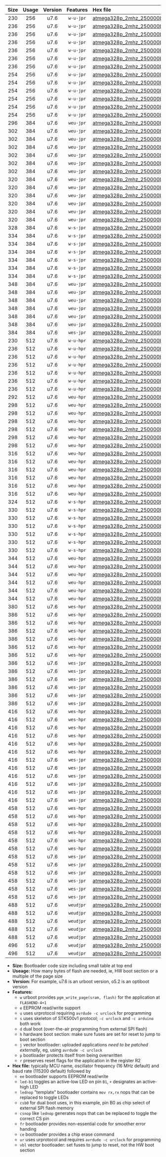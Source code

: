 |Size|Usage|Version|Features|Hex file|
|:-:|:-:|:-:|:-:|:--|
|230|256|u7.6|`w-u-jpr`|[atmega328p_2mhz_250000bps_ur_vbl.hex](https://raw.githubusercontent.com/stefanrueger/urboot/main/atmega328p_2mhz_250000bps_ur_vbl.hex)|
|236|256|u7.6|`w-u-jpr`|[atmega328p_2mhz_250000bps_led+b1_ur_vbl.hex](https://raw.githubusercontent.com/stefanrueger/urboot/main/atmega328p_2mhz_250000bps_led+b1_ur_vbl.hex)|
|236|256|u7.6|`w-u-jpr`|[atmega328p_2mhz_250000bps_led+b5_ur_vbl.hex](https://raw.githubusercontent.com/stefanrueger/urboot/main/atmega328p_2mhz_250000bps_led+b5_ur_vbl.hex)|
|236|256|u7.6|`w-u-jpr`|[atmega328p_2mhz_250000bps_led+d5_ur_vbl.hex](https://raw.githubusercontent.com/stefanrueger/urboot/main/atmega328p_2mhz_250000bps_led+d5_ur_vbl.hex)|
|236|256|u7.6|`w-u-jpr`|[atmega328p_2mhz_250000bps_led-b1_ur_vbl.hex](https://raw.githubusercontent.com/stefanrueger/urboot/main/atmega328p_2mhz_250000bps_led-b1_ur_vbl.hex)|
|236|256|u7.6|`w-u-jpr`|[atmega328p_2mhz_250000bps_led-d5_ur_vbl.hex](https://raw.githubusercontent.com/stefanrueger/urboot/main/atmega328p_2mhz_250000bps_led-d5_ur_vbl.hex)|
|236|256|u7.6|`w-u-jpr`|[atmega328p_2mhz_250000bps_lednop_ur_vbl.hex](https://raw.githubusercontent.com/stefanrueger/urboot/main/atmega328p_2mhz_250000bps_lednop_ur_vbl.hex)|
|254|256|u7.6|`w-u-jpr`|[atmega328p_2mhz_250000bps_led+b1_fr_ur_vbl.hex](https://raw.githubusercontent.com/stefanrueger/urboot/main/atmega328p_2mhz_250000bps_led+b1_fr_ur_vbl.hex)|
|254|256|u7.6|`w-u-jpr`|[atmega328p_2mhz_250000bps_led+b5_fr_ur_vbl.hex](https://raw.githubusercontent.com/stefanrueger/urboot/main/atmega328p_2mhz_250000bps_led+b5_fr_ur_vbl.hex)|
|254|256|u7.6|`w-u-jpr`|[atmega328p_2mhz_250000bps_led+d5_fr_ur_vbl.hex](https://raw.githubusercontent.com/stefanrueger/urboot/main/atmega328p_2mhz_250000bps_led+d5_fr_ur_vbl.hex)|
|254|256|u7.6|`w-u-jpr`|[atmega328p_2mhz_250000bps_led-b1_fr_ur_vbl.hex](https://raw.githubusercontent.com/stefanrueger/urboot/main/atmega328p_2mhz_250000bps_led-b1_fr_ur_vbl.hex)|
|254|256|u7.6|`w-u-jpr`|[atmega328p_2mhz_250000bps_led-d5_fr_ur_vbl.hex](https://raw.githubusercontent.com/stefanrueger/urboot/main/atmega328p_2mhz_250000bps_led-d5_fr_ur_vbl.hex)|
|254|256|u7.6|`w-u-jpr`|[atmega328p_2mhz_250000bps_lednop_fr_ur_vbl.hex](https://raw.githubusercontent.com/stefanrueger/urboot/main/atmega328p_2mhz_250000bps_lednop_fr_ur_vbl.hex)|
|296|384|u7.6|`weu-jpr`|[atmega328p_2mhz_250000bps_ee_ur_vbl.hex](https://raw.githubusercontent.com/stefanrueger/urboot/main/atmega328p_2mhz_250000bps_ee_ur_vbl.hex)|
|302|384|u7.6|`weu-jpr`|[atmega328p_2mhz_250000bps_ee_led+b1_ur_vbl.hex](https://raw.githubusercontent.com/stefanrueger/urboot/main/atmega328p_2mhz_250000bps_ee_led+b1_ur_vbl.hex)|
|302|384|u7.6|`weu-jpr`|[atmega328p_2mhz_250000bps_ee_led+b5_ur_vbl.hex](https://raw.githubusercontent.com/stefanrueger/urboot/main/atmega328p_2mhz_250000bps_ee_led+b5_ur_vbl.hex)|
|302|384|u7.6|`weu-jpr`|[atmega328p_2mhz_250000bps_ee_led+d5_ur_vbl.hex](https://raw.githubusercontent.com/stefanrueger/urboot/main/atmega328p_2mhz_250000bps_ee_led+d5_ur_vbl.hex)|
|302|384|u7.6|`weu-jpr`|[atmega328p_2mhz_250000bps_ee_led-b1_ur_vbl.hex](https://raw.githubusercontent.com/stefanrueger/urboot/main/atmega328p_2mhz_250000bps_ee_led-b1_ur_vbl.hex)|
|302|384|u7.6|`weu-jpr`|[atmega328p_2mhz_250000bps_ee_led-d5_ur_vbl.hex](https://raw.githubusercontent.com/stefanrueger/urboot/main/atmega328p_2mhz_250000bps_ee_led-d5_ur_vbl.hex)|
|302|384|u7.6|`weu-jpr`|[atmega328p_2mhz_250000bps_ee_lednop_ur_vbl.hex](https://raw.githubusercontent.com/stefanrueger/urboot/main/atmega328p_2mhz_250000bps_ee_lednop_ur_vbl.hex)|
|320|384|u7.6|`weu-jpr`|[atmega328p_2mhz_250000bps_ee_led+b1_fr_ur_vbl.hex](https://raw.githubusercontent.com/stefanrueger/urboot/main/atmega328p_2mhz_250000bps_ee_led+b1_fr_ur_vbl.hex)|
|320|384|u7.6|`weu-jpr`|[atmega328p_2mhz_250000bps_ee_led+b5_fr_ur_vbl.hex](https://raw.githubusercontent.com/stefanrueger/urboot/main/atmega328p_2mhz_250000bps_ee_led+b5_fr_ur_vbl.hex)|
|320|384|u7.6|`weu-jpr`|[atmega328p_2mhz_250000bps_ee_led+d5_fr_ur_vbl.hex](https://raw.githubusercontent.com/stefanrueger/urboot/main/atmega328p_2mhz_250000bps_ee_led+d5_fr_ur_vbl.hex)|
|320|384|u7.6|`weu-jpr`|[atmega328p_2mhz_250000bps_ee_led-b1_fr_ur_vbl.hex](https://raw.githubusercontent.com/stefanrueger/urboot/main/atmega328p_2mhz_250000bps_ee_led-b1_fr_ur_vbl.hex)|
|320|384|u7.6|`weu-jpr`|[atmega328p_2mhz_250000bps_ee_led-d5_fr_ur_vbl.hex](https://raw.githubusercontent.com/stefanrueger/urboot/main/atmega328p_2mhz_250000bps_ee_led-d5_fr_ur_vbl.hex)|
|320|384|u7.6|`weu-jpr`|[atmega328p_2mhz_250000bps_ee_lednop_fr_ur_vbl.hex](https://raw.githubusercontent.com/stefanrueger/urboot/main/atmega328p_2mhz_250000bps_ee_lednop_fr_ur_vbl.hex)|
|328|384|u7.6|`w-s-jpr`|[atmega328p_2mhz_250000bps_vbl.hex](https://raw.githubusercontent.com/stefanrueger/urboot/main/atmega328p_2mhz_250000bps_vbl.hex)|
|334|384|u7.6|`w-s-jpr`|[atmega328p_2mhz_250000bps_led+b1_vbl.hex](https://raw.githubusercontent.com/stefanrueger/urboot/main/atmega328p_2mhz_250000bps_led+b1_vbl.hex)|
|334|384|u7.6|`w-s-jpr`|[atmega328p_2mhz_250000bps_led+b5_vbl.hex](https://raw.githubusercontent.com/stefanrueger/urboot/main/atmega328p_2mhz_250000bps_led+b5_vbl.hex)|
|334|384|u7.6|`w-s-jpr`|[atmega328p_2mhz_250000bps_led+d5_vbl.hex](https://raw.githubusercontent.com/stefanrueger/urboot/main/atmega328p_2mhz_250000bps_led+d5_vbl.hex)|
|334|384|u7.6|`w-s-jpr`|[atmega328p_2mhz_250000bps_led-b1_vbl.hex](https://raw.githubusercontent.com/stefanrueger/urboot/main/atmega328p_2mhz_250000bps_led-b1_vbl.hex)|
|334|384|u7.6|`w-s-jpr`|[atmega328p_2mhz_250000bps_led-d5_vbl.hex](https://raw.githubusercontent.com/stefanrueger/urboot/main/atmega328p_2mhz_250000bps_led-d5_vbl.hex)|
|334|384|u7.6|`w-s-jpr`|[atmega328p_2mhz_250000bps_lednop_vbl.hex](https://raw.githubusercontent.com/stefanrueger/urboot/main/atmega328p_2mhz_250000bps_lednop_vbl.hex)|
|348|384|u7.6|`weu-jpr`|[atmega328p_2mhz_250000bps_ee_led+b1_fr_ce_ur_vbl.hex](https://raw.githubusercontent.com/stefanrueger/urboot/main/atmega328p_2mhz_250000bps_ee_led+b1_fr_ce_ur_vbl.hex)|
|348|384|u7.6|`weu-jpr`|[atmega328p_2mhz_250000bps_ee_led+b5_fr_ce_ur_vbl.hex](https://raw.githubusercontent.com/stefanrueger/urboot/main/atmega328p_2mhz_250000bps_ee_led+b5_fr_ce_ur_vbl.hex)|
|348|384|u7.6|`weu-jpr`|[atmega328p_2mhz_250000bps_ee_led+d5_fr_ce_ur_vbl.hex](https://raw.githubusercontent.com/stefanrueger/urboot/main/atmega328p_2mhz_250000bps_ee_led+d5_fr_ce_ur_vbl.hex)|
|348|384|u7.6|`weu-jpr`|[atmega328p_2mhz_250000bps_ee_led-b1_fr_ce_ur_vbl.hex](https://raw.githubusercontent.com/stefanrueger/urboot/main/atmega328p_2mhz_250000bps_ee_led-b1_fr_ce_ur_vbl.hex)|
|348|384|u7.6|`weu-jpr`|[atmega328p_2mhz_250000bps_ee_led-d5_fr_ce_ur_vbl.hex](https://raw.githubusercontent.com/stefanrueger/urboot/main/atmega328p_2mhz_250000bps_ee_led-d5_fr_ce_ur_vbl.hex)|
|348|384|u7.6|`weu-jpr`|[atmega328p_2mhz_250000bps_ee_lednop_fr_ce_ur_vbl.hex](https://raw.githubusercontent.com/stefanrueger/urboot/main/atmega328p_2mhz_250000bps_ee_lednop_fr_ce_ur_vbl.hex)|
|384|384|u7.6|`wes-jpr`|[atmega328p_2mhz_250000bps_ee_vbl.hex](https://raw.githubusercontent.com/stefanrueger/urboot/main/atmega328p_2mhz_250000bps_ee_vbl.hex)|
|230|512|u7.6|`w-u-hpr`|[atmega328p_2mhz_250000bps_ur.hex](https://raw.githubusercontent.com/stefanrueger/urboot/main/atmega328p_2mhz_250000bps_ur.hex)|
|236|512|u7.6|`w-u-hpr`|[atmega328p_2mhz_250000bps_led+b1_ur.hex](https://raw.githubusercontent.com/stefanrueger/urboot/main/atmega328p_2mhz_250000bps_led+b1_ur.hex)|
|236|512|u7.6|`w-u-hpr`|[atmega328p_2mhz_250000bps_led+b5_ur.hex](https://raw.githubusercontent.com/stefanrueger/urboot/main/atmega328p_2mhz_250000bps_led+b5_ur.hex)|
|236|512|u7.6|`w-u-hpr`|[atmega328p_2mhz_250000bps_led+d5_ur.hex](https://raw.githubusercontent.com/stefanrueger/urboot/main/atmega328p_2mhz_250000bps_led+d5_ur.hex)|
|236|512|u7.6|`w-u-hpr`|[atmega328p_2mhz_250000bps_led-b1_ur.hex](https://raw.githubusercontent.com/stefanrueger/urboot/main/atmega328p_2mhz_250000bps_led-b1_ur.hex)|
|236|512|u7.6|`w-u-hpr`|[atmega328p_2mhz_250000bps_led-d5_ur.hex](https://raw.githubusercontent.com/stefanrueger/urboot/main/atmega328p_2mhz_250000bps_led-d5_ur.hex)|
|236|512|u7.6|`w-u-hpr`|[atmega328p_2mhz_250000bps_lednop_ur.hex](https://raw.githubusercontent.com/stefanrueger/urboot/main/atmega328p_2mhz_250000bps_lednop_ur.hex)|
|292|512|u7.6|`weu-hpr`|[atmega328p_2mhz_250000bps_ee_ur.hex](https://raw.githubusercontent.com/stefanrueger/urboot/main/atmega328p_2mhz_250000bps_ee_ur.hex)|
|298|512|u7.6|`weu-hpr`|[atmega328p_2mhz_250000bps_ee_led+b1_ur.hex](https://raw.githubusercontent.com/stefanrueger/urboot/main/atmega328p_2mhz_250000bps_ee_led+b1_ur.hex)|
|298|512|u7.6|`weu-hpr`|[atmega328p_2mhz_250000bps_ee_led+b5_ur.hex](https://raw.githubusercontent.com/stefanrueger/urboot/main/atmega328p_2mhz_250000bps_ee_led+b5_ur.hex)|
|298|512|u7.6|`weu-hpr`|[atmega328p_2mhz_250000bps_ee_led+d5_ur.hex](https://raw.githubusercontent.com/stefanrueger/urboot/main/atmega328p_2mhz_250000bps_ee_led+d5_ur.hex)|
|298|512|u7.6|`weu-hpr`|[atmega328p_2mhz_250000bps_ee_led-b1_ur.hex](https://raw.githubusercontent.com/stefanrueger/urboot/main/atmega328p_2mhz_250000bps_ee_led-b1_ur.hex)|
|298|512|u7.6|`weu-hpr`|[atmega328p_2mhz_250000bps_ee_led-d5_ur.hex](https://raw.githubusercontent.com/stefanrueger/urboot/main/atmega328p_2mhz_250000bps_ee_led-d5_ur.hex)|
|298|512|u7.6|`weu-hpr`|[atmega328p_2mhz_250000bps_ee_lednop_ur.hex](https://raw.githubusercontent.com/stefanrueger/urboot/main/atmega328p_2mhz_250000bps_ee_lednop_ur.hex)|
|316|512|u7.6|`weu-hpr`|[atmega328p_2mhz_250000bps_ee_led+b1_fr_ur.hex](https://raw.githubusercontent.com/stefanrueger/urboot/main/atmega328p_2mhz_250000bps_ee_led+b1_fr_ur.hex)|
|316|512|u7.6|`weu-hpr`|[atmega328p_2mhz_250000bps_ee_led+b5_fr_ur.hex](https://raw.githubusercontent.com/stefanrueger/urboot/main/atmega328p_2mhz_250000bps_ee_led+b5_fr_ur.hex)|
|316|512|u7.6|`weu-hpr`|[atmega328p_2mhz_250000bps_ee_led+d5_fr_ur.hex](https://raw.githubusercontent.com/stefanrueger/urboot/main/atmega328p_2mhz_250000bps_ee_led+d5_fr_ur.hex)|
|316|512|u7.6|`weu-hpr`|[atmega328p_2mhz_250000bps_ee_led-b1_fr_ur.hex](https://raw.githubusercontent.com/stefanrueger/urboot/main/atmega328p_2mhz_250000bps_ee_led-b1_fr_ur.hex)|
|316|512|u7.6|`weu-hpr`|[atmega328p_2mhz_250000bps_ee_led-d5_fr_ur.hex](https://raw.githubusercontent.com/stefanrueger/urboot/main/atmega328p_2mhz_250000bps_ee_led-d5_fr_ur.hex)|
|316|512|u7.6|`weu-hpr`|[atmega328p_2mhz_250000bps_ee_lednop_fr_ur.hex](https://raw.githubusercontent.com/stefanrueger/urboot/main/atmega328p_2mhz_250000bps_ee_lednop_fr_ur.hex)|
|324|512|u7.6|`w-s-hpr`|[atmega328p_2mhz_250000bps.hex](https://raw.githubusercontent.com/stefanrueger/urboot/main/atmega328p_2mhz_250000bps.hex)|
|330|512|u7.6|`w-s-hpr`|[atmega328p_2mhz_250000bps_led+b1.hex](https://raw.githubusercontent.com/stefanrueger/urboot/main/atmega328p_2mhz_250000bps_led+b1.hex)|
|330|512|u7.6|`w-s-hpr`|[atmega328p_2mhz_250000bps_led+b5.hex](https://raw.githubusercontent.com/stefanrueger/urboot/main/atmega328p_2mhz_250000bps_led+b5.hex)|
|330|512|u7.6|`w-s-hpr`|[atmega328p_2mhz_250000bps_led+d5.hex](https://raw.githubusercontent.com/stefanrueger/urboot/main/atmega328p_2mhz_250000bps_led+d5.hex)|
|330|512|u7.6|`w-s-hpr`|[atmega328p_2mhz_250000bps_led-b1.hex](https://raw.githubusercontent.com/stefanrueger/urboot/main/atmega328p_2mhz_250000bps_led-b1.hex)|
|330|512|u7.6|`w-s-hpr`|[atmega328p_2mhz_250000bps_led-d5.hex](https://raw.githubusercontent.com/stefanrueger/urboot/main/atmega328p_2mhz_250000bps_led-d5.hex)|
|330|512|u7.6|`w-s-hpr`|[atmega328p_2mhz_250000bps_lednop.hex](https://raw.githubusercontent.com/stefanrueger/urboot/main/atmega328p_2mhz_250000bps_lednop.hex)|
|344|512|u7.6|`weu-hpr`|[atmega328p_2mhz_250000bps_ee_led+b1_fr_ce_ur.hex](https://raw.githubusercontent.com/stefanrueger/urboot/main/atmega328p_2mhz_250000bps_ee_led+b1_fr_ce_ur.hex)|
|344|512|u7.6|`weu-hpr`|[atmega328p_2mhz_250000bps_ee_led+b5_fr_ce_ur.hex](https://raw.githubusercontent.com/stefanrueger/urboot/main/atmega328p_2mhz_250000bps_ee_led+b5_fr_ce_ur.hex)|
|344|512|u7.6|`weu-hpr`|[atmega328p_2mhz_250000bps_ee_led+d5_fr_ce_ur.hex](https://raw.githubusercontent.com/stefanrueger/urboot/main/atmega328p_2mhz_250000bps_ee_led+d5_fr_ce_ur.hex)|
|344|512|u7.6|`weu-hpr`|[atmega328p_2mhz_250000bps_ee_led-b1_fr_ce_ur.hex](https://raw.githubusercontent.com/stefanrueger/urboot/main/atmega328p_2mhz_250000bps_ee_led-b1_fr_ce_ur.hex)|
|344|512|u7.6|`weu-hpr`|[atmega328p_2mhz_250000bps_ee_led-d5_fr_ce_ur.hex](https://raw.githubusercontent.com/stefanrueger/urboot/main/atmega328p_2mhz_250000bps_ee_led-d5_fr_ce_ur.hex)|
|344|512|u7.6|`weu-hpr`|[atmega328p_2mhz_250000bps_ee_lednop_fr_ce_ur.hex](https://raw.githubusercontent.com/stefanrueger/urboot/main/atmega328p_2mhz_250000bps_ee_lednop_fr_ce_ur.hex)|
|380|512|u7.6|`wes-hpr`|[atmega328p_2mhz_250000bps_ee.hex](https://raw.githubusercontent.com/stefanrueger/urboot/main/atmega328p_2mhz_250000bps_ee.hex)|
|386|512|u7.6|`wes-hpr`|[atmega328p_2mhz_250000bps_ee_led+b1.hex](https://raw.githubusercontent.com/stefanrueger/urboot/main/atmega328p_2mhz_250000bps_ee_led+b1.hex)|
|386|512|u7.6|`wes-hpr`|[atmega328p_2mhz_250000bps_ee_led+b5.hex](https://raw.githubusercontent.com/stefanrueger/urboot/main/atmega328p_2mhz_250000bps_ee_led+b5.hex)|
|386|512|u7.6|`wes-hpr`|[atmega328p_2mhz_250000bps_ee_led+d5.hex](https://raw.githubusercontent.com/stefanrueger/urboot/main/atmega328p_2mhz_250000bps_ee_led+d5.hex)|
|386|512|u7.6|`wes-hpr`|[atmega328p_2mhz_250000bps_ee_led-b1.hex](https://raw.githubusercontent.com/stefanrueger/urboot/main/atmega328p_2mhz_250000bps_ee_led-b1.hex)|
|386|512|u7.6|`wes-hpr`|[atmega328p_2mhz_250000bps_ee_led-d5.hex](https://raw.githubusercontent.com/stefanrueger/urboot/main/atmega328p_2mhz_250000bps_ee_led-d5.hex)|
|386|512|u7.6|`wes-hpr`|[atmega328p_2mhz_250000bps_ee_lednop.hex](https://raw.githubusercontent.com/stefanrueger/urboot/main/atmega328p_2mhz_250000bps_ee_lednop.hex)|
|386|512|u7.6|`wes-jpr`|[atmega328p_2mhz_250000bps_ee_led+b1_vbl.hex](https://raw.githubusercontent.com/stefanrueger/urboot/main/atmega328p_2mhz_250000bps_ee_led+b1_vbl.hex)|
|386|512|u7.6|`wes-jpr`|[atmega328p_2mhz_250000bps_ee_led+b5_vbl.hex](https://raw.githubusercontent.com/stefanrueger/urboot/main/atmega328p_2mhz_250000bps_ee_led+b5_vbl.hex)|
|386|512|u7.6|`wes-jpr`|[atmega328p_2mhz_250000bps_ee_led+d5_vbl.hex](https://raw.githubusercontent.com/stefanrueger/urboot/main/atmega328p_2mhz_250000bps_ee_led+d5_vbl.hex)|
|386|512|u7.6|`wes-jpr`|[atmega328p_2mhz_250000bps_ee_led-b1_vbl.hex](https://raw.githubusercontent.com/stefanrueger/urboot/main/atmega328p_2mhz_250000bps_ee_led-b1_vbl.hex)|
|386|512|u7.6|`wes-jpr`|[atmega328p_2mhz_250000bps_ee_led-d5_vbl.hex](https://raw.githubusercontent.com/stefanrueger/urboot/main/atmega328p_2mhz_250000bps_ee_led-d5_vbl.hex)|
|386|512|u7.6|`wes-jpr`|[atmega328p_2mhz_250000bps_ee_lednop_vbl.hex](https://raw.githubusercontent.com/stefanrueger/urboot/main/atmega328p_2mhz_250000bps_ee_lednop_vbl.hex)|
|416|512|u7.6|`wes-hpr`|[atmega328p_2mhz_250000bps_ee_led+b1_fr.hex](https://raw.githubusercontent.com/stefanrueger/urboot/main/atmega328p_2mhz_250000bps_ee_led+b1_fr.hex)|
|416|512|u7.6|`wes-hpr`|[atmega328p_2mhz_250000bps_ee_led+b5_fr.hex](https://raw.githubusercontent.com/stefanrueger/urboot/main/atmega328p_2mhz_250000bps_ee_led+b5_fr.hex)|
|416|512|u7.6|`wes-hpr`|[atmega328p_2mhz_250000bps_ee_led+d5_fr.hex](https://raw.githubusercontent.com/stefanrueger/urboot/main/atmega328p_2mhz_250000bps_ee_led+d5_fr.hex)|
|416|512|u7.6|`wes-hpr`|[atmega328p_2mhz_250000bps_ee_led-b1_fr.hex](https://raw.githubusercontent.com/stefanrueger/urboot/main/atmega328p_2mhz_250000bps_ee_led-b1_fr.hex)|
|416|512|u7.6|`wes-hpr`|[atmega328p_2mhz_250000bps_ee_led-d5_fr.hex](https://raw.githubusercontent.com/stefanrueger/urboot/main/atmega328p_2mhz_250000bps_ee_led-d5_fr.hex)|
|416|512|u7.6|`wes-hpr`|[atmega328p_2mhz_250000bps_ee_lednop_fr.hex](https://raw.githubusercontent.com/stefanrueger/urboot/main/atmega328p_2mhz_250000bps_ee_lednop_fr.hex)|
|416|512|u7.6|`wes-jpr`|[atmega328p_2mhz_250000bps_ee_led+b1_fr_vbl.hex](https://raw.githubusercontent.com/stefanrueger/urboot/main/atmega328p_2mhz_250000bps_ee_led+b1_fr_vbl.hex)|
|416|512|u7.6|`wes-jpr`|[atmega328p_2mhz_250000bps_ee_led+b5_fr_vbl.hex](https://raw.githubusercontent.com/stefanrueger/urboot/main/atmega328p_2mhz_250000bps_ee_led+b5_fr_vbl.hex)|
|416|512|u7.6|`wes-jpr`|[atmega328p_2mhz_250000bps_ee_led+d5_fr_vbl.hex](https://raw.githubusercontent.com/stefanrueger/urboot/main/atmega328p_2mhz_250000bps_ee_led+d5_fr_vbl.hex)|
|416|512|u7.6|`wes-jpr`|[atmega328p_2mhz_250000bps_ee_led-b1_fr_vbl.hex](https://raw.githubusercontent.com/stefanrueger/urboot/main/atmega328p_2mhz_250000bps_ee_led-b1_fr_vbl.hex)|
|416|512|u7.6|`wes-jpr`|[atmega328p_2mhz_250000bps_ee_led-d5_fr_vbl.hex](https://raw.githubusercontent.com/stefanrueger/urboot/main/atmega328p_2mhz_250000bps_ee_led-d5_fr_vbl.hex)|
|416|512|u7.6|`wes-jpr`|[atmega328p_2mhz_250000bps_ee_lednop_fr_vbl.hex](https://raw.githubusercontent.com/stefanrueger/urboot/main/atmega328p_2mhz_250000bps_ee_lednop_fr_vbl.hex)|
|458|512|u7.6|`wes-hpr`|[atmega328p_2mhz_250000bps_ee_led+b1_fr_ce.hex](https://raw.githubusercontent.com/stefanrueger/urboot/main/atmega328p_2mhz_250000bps_ee_led+b1_fr_ce.hex)|
|458|512|u7.6|`wes-hpr`|[atmega328p_2mhz_250000bps_ee_led+b5_fr_ce.hex](https://raw.githubusercontent.com/stefanrueger/urboot/main/atmega328p_2mhz_250000bps_ee_led+b5_fr_ce.hex)|
|458|512|u7.6|`wes-hpr`|[atmega328p_2mhz_250000bps_ee_led+d5_fr_ce.hex](https://raw.githubusercontent.com/stefanrueger/urboot/main/atmega328p_2mhz_250000bps_ee_led+d5_fr_ce.hex)|
|458|512|u7.6|`wes-hpr`|[atmega328p_2mhz_250000bps_ee_led-b1_fr_ce.hex](https://raw.githubusercontent.com/stefanrueger/urboot/main/atmega328p_2mhz_250000bps_ee_led-b1_fr_ce.hex)|
|458|512|u7.6|`wes-hpr`|[atmega328p_2mhz_250000bps_ee_led-d5_fr_ce.hex](https://raw.githubusercontent.com/stefanrueger/urboot/main/atmega328p_2mhz_250000bps_ee_led-d5_fr_ce.hex)|
|458|512|u7.6|`wes-hpr`|[atmega328p_2mhz_250000bps_ee_lednop_fr_ce.hex](https://raw.githubusercontent.com/stefanrueger/urboot/main/atmega328p_2mhz_250000bps_ee_lednop_fr_ce.hex)|
|458|512|u7.6|`wes-jpr`|[atmega328p_2mhz_250000bps_ee_led+b1_fr_ce_vbl.hex](https://raw.githubusercontent.com/stefanrueger/urboot/main/atmega328p_2mhz_250000bps_ee_led+b1_fr_ce_vbl.hex)|
|458|512|u7.6|`wes-jpr`|[atmega328p_2mhz_250000bps_ee_led+b5_fr_ce_vbl.hex](https://raw.githubusercontent.com/stefanrueger/urboot/main/atmega328p_2mhz_250000bps_ee_led+b5_fr_ce_vbl.hex)|
|458|512|u7.6|`wes-jpr`|[atmega328p_2mhz_250000bps_ee_led+d5_fr_ce_vbl.hex](https://raw.githubusercontent.com/stefanrueger/urboot/main/atmega328p_2mhz_250000bps_ee_led+d5_fr_ce_vbl.hex)|
|458|512|u7.6|`wes-jpr`|[atmega328p_2mhz_250000bps_ee_led-b1_fr_ce_vbl.hex](https://raw.githubusercontent.com/stefanrueger/urboot/main/atmega328p_2mhz_250000bps_ee_led-b1_fr_ce_vbl.hex)|
|458|512|u7.6|`wes-jpr`|[atmega328p_2mhz_250000bps_ee_led-d5_fr_ce_vbl.hex](https://raw.githubusercontent.com/stefanrueger/urboot/main/atmega328p_2mhz_250000bps_ee_led-d5_fr_ce_vbl.hex)|
|458|512|u7.6|`wes-jpr`|[atmega328p_2mhz_250000bps_ee_lednop_fr_ce_vbl.hex](https://raw.githubusercontent.com/stefanrueger/urboot/main/atmega328p_2mhz_250000bps_ee_lednop_fr_ce_vbl.hex)|
|488|512|u7.6|`weudjpr`|[atmega328p_2mhz_250000bps_ee_led+b1_csb0_fr_ce_ur_vbl.hex](https://raw.githubusercontent.com/stefanrueger/urboot/main/atmega328p_2mhz_250000bps_ee_led+b1_csb0_fr_ce_ur_vbl.hex)|
|488|512|u7.6|`weudjpr`|[atmega328p_2mhz_250000bps_ee_led+b5_csb0_fr_ce_ur_vbl.hex](https://raw.githubusercontent.com/stefanrueger/urboot/main/atmega328p_2mhz_250000bps_ee_led+b5_csb0_fr_ce_ur_vbl.hex)|
|488|512|u7.6|`weudjpr`|[atmega328p_2mhz_250000bps_ee_led+d5_csb0_fr_ce_ur_vbl.hex](https://raw.githubusercontent.com/stefanrueger/urboot/main/atmega328p_2mhz_250000bps_ee_led+d5_csb0_fr_ce_ur_vbl.hex)|
|488|512|u7.6|`weudjpr`|[atmega328p_2mhz_250000bps_ee_led-b1_csb0_fr_ce_ur_vbl.hex](https://raw.githubusercontent.com/stefanrueger/urboot/main/atmega328p_2mhz_250000bps_ee_led-b1_csb0_fr_ce_ur_vbl.hex)|
|488|512|u7.6|`weudjpr`|[atmega328p_2mhz_250000bps_ee_led-d5_csb0_fr_ce_ur_vbl.hex](https://raw.githubusercontent.com/stefanrueger/urboot/main/atmega328p_2mhz_250000bps_ee_led-d5_csb0_fr_ce_ur_vbl.hex)|
|496|512|u7.6|`weudjpr`|[atmega328p_2mhz_250000bps_ee_led+b1_csd5_fr_ce_ur_vbl.hex](https://raw.githubusercontent.com/stefanrueger/urboot/main/atmega328p_2mhz_250000bps_ee_led+b1_csd5_fr_ce_ur_vbl.hex)|
|496|512|u7.6|`weudjpr`|[atmega328p_2mhz_250000bps_ee_lednop_csnop_fr_ce_ur_vbl.hex](https://raw.githubusercontent.com/stefanrueger/urboot/main/atmega328p_2mhz_250000bps_ee_lednop_csnop_fr_ce_ur_vbl.hex)|

- **Size:** Bootloader code size including small table at top end
- **Useage:** How many bytes of flash are needed, ie, HW boot section or a multiple of the page size
- **Version:** For example, u7.6 is an urboot version, o5.2 is an optiboot version
- **Features:**
  + `w` urboot provides `pgm_write_page(sram, flash)` for the application at `FLASHEND-4+1`
  + `e` EEPROM read/write support
  + `u` uses urprotocol requiring `avrdude -c urclock` for programming
  + `s` uses skeleton of STK500v1 protocol; `-c urclock` and `-c arduino` both work
  + `d` dual boot (over-the-air programming from external SPI flash)
  + `h` hardware boot section: make sure fuses are set for reset to jump to boot section
  + `j` vector bootloader: uploaded applications *need to be patched externally*, eg, using `avrdude -c urclock`
  + `p` bootloader protects itself from being overwritten
  + `r` preserves reset flags for the application in the register R2
- **Hex file:** typically MCU name, oscillator frequency (16 MHz default) and baud rate (115200 default) followed by
  + `ee` bootloader supports EEPROM read/write
  + `led-b1` toggles an active-low LED on pin `B1`, `+` designates an active-high LED
  + `lednop` "template" bootloader contains `mov rx,rx` nops that can be replaced to toggle LEDs
  + `csb0` for dual boot uses, in this example, pin B0 as chip select of external SPI flash memory
  + `csnop` like `lednop` generates nops that can be replaced to toggle the correct CS pin
  + `fr` bootloader provides non-essential code for smoother error handing
  + `ce` bootloader provides a chip erase command
  + `ur` uses urprotocol and requires `avrdude -c urclock` for programming
  + `vbl` vector bootloader: set fuses to jump to reset, not the HW boot section
